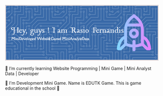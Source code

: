 ![Rasio Fernandis](images/github-header-image.png)

🌱 I’m currently learning Website Programming | Mini Game | Mini Analyst Data | Developer

🤔 I'm Development Mini Game. Name is EDUTK Game. This is game educational in the school 🔭

<!--
**Rasio09/Rasio09** is a ✨ _special_ ✨ repository because its `README.md` (this file) appears on your GitHub profile.

Here are some ideas to get you started:

- 🔭 I’m currently working on ...
- 🌱 I’m currently learning ...
- 👯 I’m looking to collaborate on ...
- 🤔 I’m looking for help with ...
- 💬 Ask me about ...
- 📫 How to reach me: ...
- 😄 Pronouns: ...
- ⚡ Fun fact: ...
-->
